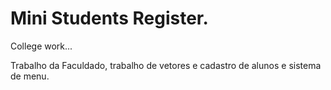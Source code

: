 # Mini Students Register.
 College work...
 
 Trabalho da Faculdado, trabalho de vetores e cadastro de alunos e sistema de menu.
